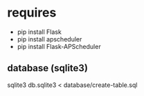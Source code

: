 

# requires
- pip install Flask
- pip install apscheduler
- pip install Flask-APScheduler

## database (sqlite3)
sqlite3 db.sqlite3 < database/create-table.sql
